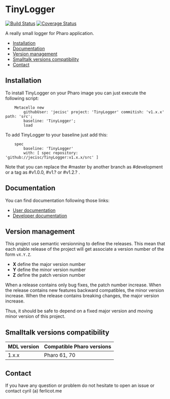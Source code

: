 # TinyLogger

[![Build Status](https://travis-ci.org/jecisc/TinyLogger.svg?branch=master)](https://travis-ci.org/jecisc/TinyLogger) [![Coverage Status](https://coveralls.io/repos/github/jecisc/TinyLogger/badge.svg)](https://coveralls.io/github/jecisc/TinyLogger)

A really small logger for Pharo application.

  - [Installation](#installation)
  - [Documentation](#documentation)
  - [Version management](#version-management)
  - [Smalltalk versions compatibility](#smalltalk-versions-compatibility)
  - [Contact](#contact)

## Installation

To install TinyLogger on your Pharo image you can just execute the following script: 

```Smalltalk
    Metacello new
    	githubUser: 'jecisc' project: 'TinyLogger' commitish: 'v1.x.x' path: 'src';
    	baseline: 'TinyLogger';
    	load
```

To add TinyLogger to your baseline just add this:

```Smalltalk
    spec
    	baseline: 'TinyLogger'
    	with: [ spec repository: 'github://jecisc/TinyLogger:v1.x.x/src' ]
```

Note that you can replace the #master by another branch as #development or a tag as #v1.0.0, #v1.? or #v1.2.? .

## Documentation

You can find documentation following those links:
* [User documentation](documentation/UserGuide.md) 
* [Developer documentation](documentation/DevelopmentGuide.md)

## Version management 

This project use semantic versionning to define the releases. This mean that each stable release of the project will get associate a version number of the form `vX.Y.Z`. 

- **X** define the major version number
- **Y** define the minor version number 
- **Z** define the patch version number

When a release contains only bug fixes, the patch number increase. When the release contains new features backward compatibles, the minor version increase. When the release contains breaking changes, the major version increase. 

Thus, it should be safe to depend on a fixed major version and moving minor version of this project.

## Smalltalk versions compatibility

| MDL version 	| Compatible Pharo versions 	|
|-------------	|---------------------------	|
| 1.x.x       	| Pharo 61, 70        				|

## Contact

If you have any question or problem do not hesitate to open an issue or contact cyril (a) ferlicot.me 
